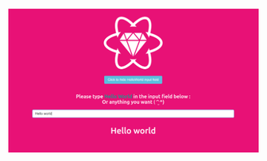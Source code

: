 ![Screen](https://github.com/fzingg/hyperloop-js-helloworld/blob/master/hyperloophelloworldscreenshot.png)